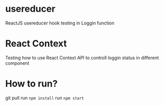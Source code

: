 # usereducer
ReactJS usereducer hook testing in Loggin function

# React Context
Testing how to use React Context API to controll loggin status in different component

# How to run?
 git pull
 run `npm install`
 run `npm start`